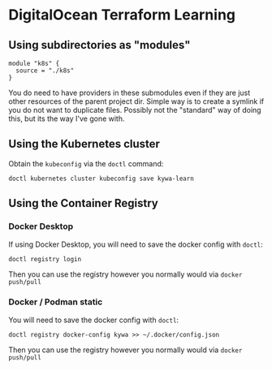 # DigitalOcean Terraform Learning

## Using subdirectories as "modules"

```
module "k8s" {
  source = "./k8s"
}
```

You do need to have providers in these submodules even if they are just other resources of the parent project dir. Simple way is to create a symlink if you do not want to duplicate files. Possibly not the "standard" way of doing this, but its the way I've gone with.

## Using the Kubernetes cluster

Obtain the `kubeconfig` via the `doctl` command:

`doctl kubernetes cluster kubeconfig save kywa-learn`

## Using the Container Registry

### Docker Desktop

If using Docker Desktop, you will need to save the docker config with `doctl`:

`doctl registry login`

Then you can use the registry however you normally would via `docker push/pull`

### Docker / Podman static

You will need to save the docker config with `doctl`:

`doctl registry docker-config kywa >> ~/.docker/config.json`

Then you can use the registry however you normally would via `docker push/pull`
